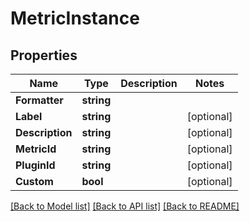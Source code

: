 # MetricInstance

## Properties

Name | Type | Description | Notes
------------ | ------------- | ------------- | -------------
**Formatter** | **string** |  | 
**Label** | **string** |  | [optional] 
**Description** | **string** |  | [optional] 
**MetricId** | **string** |  | [optional] 
**PluginId** | **string** |  | [optional] 
**Custom** | **bool** |  | [optional] 

[[Back to Model list]](../README.md#documentation-for-models) [[Back to API list]](../README.md#documentation-for-api-endpoints) [[Back to README]](../README.md)



